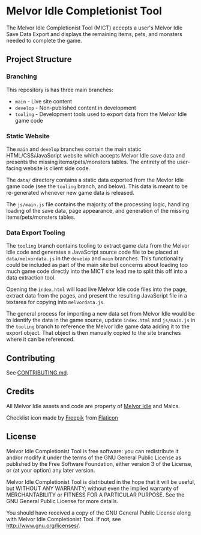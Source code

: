 # Melvor Idle Completionist Tool

The Melvor Idle Completionist Tool (MICT) accepts a user's Melvor Idle Save Data Export and displays the remaining items, pets, and monsters needed to complete the game.

## Project Structure

### Branching

This repository is has three main branches:

- `main` - Live site content
- `develop` - Non-published content in development
- `tooling` - Development tools used to export data from the Melvor Idle game code

### Static Website

The `main` and `develop` branches contain the main static HTML/CSS/JavaScript website which accepts Melvor Idle save data and presents the missing items/pets/monsters tables. The entirety of the user-facing website is client side code.

The `data/` directory contains a static data exported from the Mevlor Idle game code (see the `tooling` branch, and below). This data is meant to be re-generated whenever new game data is released.

The `js/main.js` file contains the majority of the processing logic, handling loading of the save data, page appearance, and generation of the missing items/pets/monsters tables.

### Data Export Tooling

The `tooling` branch contains tooling to extract game data from the Melvor Idle code and generates a JavaScript source code file to be placed at `data/melvordata.js` in the `develop` and `main` branches. This functionality could be included as part of the main site but concerns about loading too much game code directly into the MICT site lead me to split this off into a data extraction tool.

Opening the `index.html` will load live Melvor Idle code files into the page, extract data from the pages, and present the resulting JavaScript file in a textarea for copying into `melvordata.js`.

The general process for importing a new data set from Melvor Idle would be to identify the data in the game source, update `index.html` and `js/main.js` in the `tooling` branch to reference the Melvor Idle game data adding it to the export object. That object is then manually copied to the site branches where it can be referenced.

## Contributing

See [CONTRIBUTING.md](CONTRIBUTING.md).

## Credits

All Melvor Idle assets and code are property of [Melvor Idle](https://melvoridle.com) and Malcs.

Checklist icon made by [Freepik](https://www.flaticon.com/authors/freepik) from [Flaticon](https://www.flaticon.com/)

## License

Melvor Idle Completionist Tool is free software: you can redistribute it and/or modify it under the terms of the GNU General Public License as published by the Free Software Foundation, either version 3 of the License, or (at your option) any later version.

Melvor Idle Completionist Tool is distributed in the hope that it will be useful, but WITHOUT ANY WARRANTY; without even the implied warranty of MERCHANTABILITY or FITNESS FOR A PARTICULAR PURPOSE.  See the GNU General Public License for more details.

You should have received a copy of the GNU General Public License along with Melvor Idle Completionist Tool.  If not, see <http://www.gnu.org/licenses/>.
